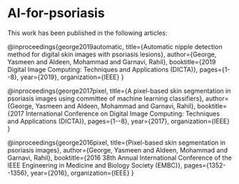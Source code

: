 # AI-for-psoriasis
This work has been published in the following articles:

@inproceedings{george2019automatic,
  title={Automatic nipple detection method for digital skin images with psoriasis lesions},
  author={George, Yasmeen and Aldeen, Mohammad and Garnavi, Rahil},
  booktitle={2019 Digital Image Computing: Techniques and Applications (DICTA)},
  pages={1--8},
  year={2019},
  organization={IEEE}
}


@inproceedings{george2017pixel,
  title={A pixel-based skin segmentation in psoriasis images using committee of machine learning classifiers},
  author={George, Yasmeen and Aldeen, Mohammad and Garnavi, Rahil},
  booktitle={2017 International Conference on Digital Image Computing: Techniques and Applications (DICTA)},
  pages={1--8},
  year={2017},
  organization={IEEE}
}

@inproceedings{george2016pixel,
  title={Pixel-based skin segmentation in psoriasis images},
  author={George, Yasmeen and Aldeen, Mohammad and Garnavi, Rahil},
  booktitle={2016 38th Annual International Conference of the IEEE Engineering in Medicine and Biology Society (EMBC)},
  pages={1352--1356},
  year={2016},
  organization={IEEE}
}


